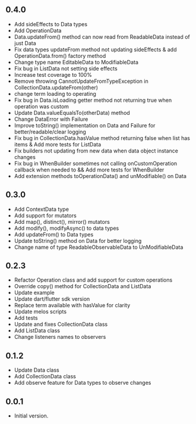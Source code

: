## 0.4.0
- Add sideEffects to Data types
- Add OperationData
- Data.updateFrom() method can now read from ReadableData instead of just Data
- Fix data types updateFrom method not updating sideEffects & add OperationData.from() factory method
- Change type name EditableData to ModifiableData
- Fix bug in ListData not setting side effects
- Increase test coverage to 100%
- Remove throwing CannotUpdateFromTypeException in CollectionData.updateFrom(other)
- change term loading to operating
- Fix bug in Data.isLoading getter method not returning true when operation was custom
- Update Data.valueEqualsTo(otherData) method
- Change DataError with Failure
- Improve toString() implementation on Data and Failure for better/readable/clear logging
- Fix bug in CollectionData.hasValue method returning false when list has items & Add more tests for ListData
- Fix builders not updating from new data when data object instance changes
- Fix bug in WhenBuilder sometimes not calling onCustomOperation callback when needed to && Add more tests for WhenBuilder
- Add extension methods toOperationData() and unModifiable() on Data<T>
## 0.3.0

- Add ContextData type
- Add support for mutators
- Add map(), distinct(), mirror() mutators
- Add modify(), modifyAsync() to data types
- Add updateFrom() to Data types
- Update toString() method on Data for better logging
- Change name of type ReadableObservableData to UnModifiableData
## 0.2.3

- Refactor Operation class and add support for custom operations
- Override copy() method for CollectionData and ListData 
- Update example
- Update dart/flutter sdk version
- Replace term available with hasValue for clarity
- Update melos scripts
- Add tests
- Update and fixes CollectionData class
- Add ListData class
- Change listeners names to observers
## 0.1.2

- Update Data class
- Add CollectionData class
- Add observe feature for Data types to observe changes

## 0.0.1

- Initial version.
